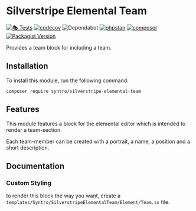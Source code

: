 # Silverstripe Elemental Team

[![🎭 Tests](https://github.com/syntro-opensource/silverstripe-elemental-team/workflows/%F0%9F%8E%AD%20Tests/badge.svg)](https://github.com/syntro-opensource/silverstripe-elemental-team/actions?query=workflow%3A%22%F0%9F%8E%AD+Tests%22+branch%3A%22master%22)
[![codecov](https://codecov.io/gh/syntro-opensource/silverstripe-elemental-team/branch/master/graph/badge.svg)](https://codecov.io/gh/syntro-opensource/silverstripe-elemental-team)
![Dependabot](https://img.shields.io/badge/dependabot-active-brightgreen?logo=dependabot)
[![phpstan](https://img.shields.io/badge/PHPStan-enabled-success)](https://github.com/phpstan/phpstan)
[![composer](https://img.shields.io/packagist/dt/syntro/silverstripe-elemental-team?color=success&logo=composer)](https://packagist.org/packages/syntro/silverstripe-elemental-team)
[![Packagist Version](https://img.shields.io/packagist/v/syntro/silverstripe-elemental-team?label=stable&logo=composer)](https://packagist.org/packages/syntro/silverstripe-elemental-team)

Provides a team block for including a team.


## Installation

To install this module, run the following command:
```
composer require syntro/silverstripe-elemental-team
```


## Features
This module features a block for the elemental editor which is intended to render
a team-section.

Each team-member can be created with a portrait, a name, a position and a short
description.

## Documentation

### Custom Styling
to render this block the way you want, create a
`templates/Syntro/SilverstripeElementalTeam/Element/Team.ss`
file.
